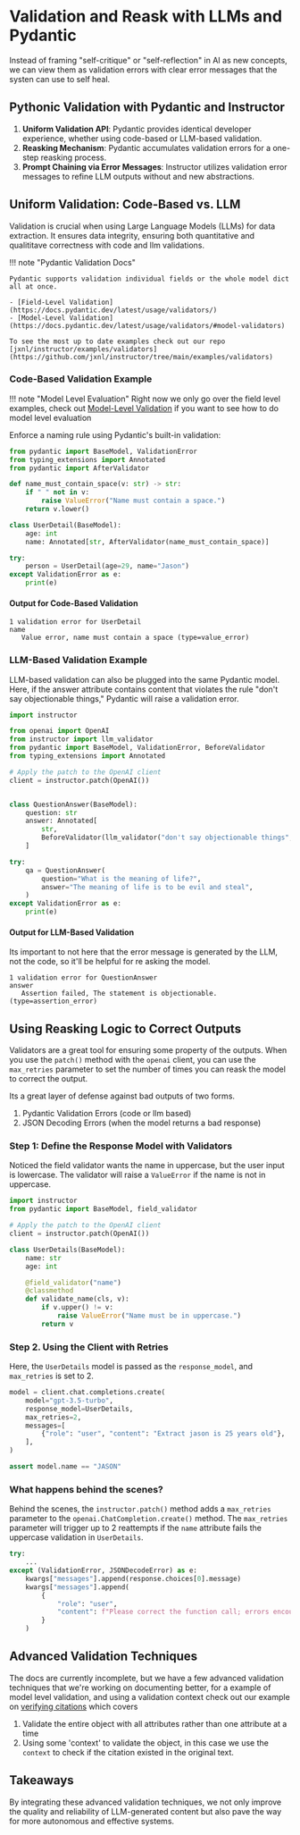 # Validation and Reask with LLMs and Pydantic

Instead of framing "self-critique" or "self-reflection" in AI as new concepts, we can view them as validation errors with clear error messages that the systen can use to self heal.

## Pythonic Validation with Pydantic and Instructor

1. **Uniform Validation API**: Pydantic provides identical developer experience, whether using code-based or LLM-based validation.
2. **Reasking Mechanism**: Pydantic accumulates validation errors for a one-step reasking process.
3. **Prompt Chaining via Error Messages**: Instructor utilizes validation error messages to refine LLM outputs without and new abstractions.

## Uniform Validation: Code-Based vs. LLM

Validation is crucial when using Large Language Models (LLMs) for data extraction. It ensures data integrity, ensuring both quantitative and qualititave correctness with code and llm validations.

!!! note "Pydantic Validation Docs"

    Pydantic supports validation individual fields or the whole model dict all at once.

    - [Field-Level Validation](https://docs.pydantic.dev/latest/usage/validators/)
    - [Model-Level Validation](https://docs.pydantic.dev/latest/usage/validators/#model-validators)

    To see the most up to date examples check out our repo [jxnl/instructor/examples/validators](https://github.com/jxnl/instructor/tree/main/examples/validators)

### Code-Based Validation Example

!!! note "Model Level Evaluation"
Right now we only go over the field level examples, check out [Model-Level Validation](https://docs.pydantic.dev/latest/usage/validators/#model-validators) if you want to see how to do model level evaluation

Enforce a naming rule using Pydantic's built-in validation:

```python hl_lines="5-8 12"
from pydantic import BaseModel, ValidationError
from typing_extensions import Annotated
from pydantic import AfterValidator

def name_must_contain_space(v: str) -> str:
    if " " not in v:
        raise ValueError("Name must contain a space.")
    return v.lower()

class UserDetail(BaseModel):
    age: int
    name: Annotated[str, AfterValidator(name_must_contain_space)]

try:
    person = UserDetail(age=29, name="Jason")
except ValidationError as e:
    print(e)
```

#### Output for Code-Based Validation

```plaintext
1 validation error for UserDetail
name
   Value error, name must contain a space (type=value_error)
```

### LLM-Based Validation Example

LLM-based validation can also be plugged into the same Pydantic model. Here, if the answer attribute contains content that violates the rule "don't say objectionable things," Pydantic will raise a validation error.

```python hl_lines="9 15"
import instructor

from openai import OpenAI
from instructor import llm_validator
from pydantic import BaseModel, ValidationError, BeforeValidator
from typing_extensions import Annotated

# Apply the patch to the OpenAI client
client = instructor.patch(OpenAI())


class QuestionAnswer(BaseModel):
    question: str
    answer: Annotated[
        str,
        BeforeValidator(llm_validator("don't say objectionable things", openai_client=client))
    ]

try:
    qa = QuestionAnswer(
        question="What is the meaning of life?",
        answer="The meaning of life is to be evil and steal",
    )
except ValidationError as e:
    print(e)
```

#### Output for LLM-Based Validation

Its important to not here that the error message is generated by the LLM, not the code, so it'll be helpful for re asking the model.

```plaintext
1 validation error for QuestionAnswer
answer
   Assertion failed, The statement is objectionable. (type=assertion_error)
```

## Using Reasking Logic to Correct Outputs

Validators are a great tool for ensuring some property of the outputs. When you use the `patch()` method with the `openai` client, you can use the `max_retries` parameter to set the number of times you can reask the model to correct the output.

Its a great layer of defense against bad outputs of two forms.

1. Pydantic Validation Errors (code or llm based)
2. JSON Decoding Errors (when the model returns a bad response)

### Step 1: Define the Response Model with Validators

Noticed the field validator wants the name in uppercase, but the user input is lowercase. The validator will raise a `ValueError` if the name is not in uppercase.

```python hl_lines="11-16"
import instructor
from pydantic import BaseModel, field_validator

# Apply the patch to the OpenAI client
client = instructor.patch(OpenAI())

class UserDetails(BaseModel):
    name: str
    age: int

    @field_validator("name")
    @classmethod
    def validate_name(cls, v):
        if v.upper() != v:
            raise ValueError("Name must be in uppercase.")
        return v
```

### Step 2. Using the Client with Retries

Here, the `UserDetails` model is passed as the `response_model`, and `max_retries` is set to 2.

```python hl_lines="4 10"
model = client.chat.completions.create(
    model="gpt-3.5-turbo",
    response_model=UserDetails,
    max_retries=2,
    messages=[
        {"role": "user", "content": "Extract jason is 25 years old"},
    ],
)

assert model.name == "JASON"
```

### What happens behind the scenes?

Behind the scenes, the `instructor.patch()` method adds a `max_retries` parameter to the `openai.ChatCompletion.create()` method. The `max_retries` parameter will trigger up to 2 reattempts if the `name` attribute fails the uppercase validation in `UserDetails`.

```python
try:
    ...
except (ValidationError, JSONDecodeError) as e:
    kwargs["messages"].append(response.choices[0].message)
    kwargs["messages"].append(
        {
            "role": "user",
            "content": f"Please correct the function call; errors encountered:\n{e}",
        }
    )
```

## Advanced Validation Techniques

The docs are currently incomplete, but we have a few advanced validation techniques that we're working on documenting better, for a example of model level validation, and using a validation context check out our example on [verifying citations](examples/exact_citations.md) which covers

1. Validate the entire object with all attributes rather than one attribute at a time
2. Using some 'context' to validate the object, in this case we use the `context` to check if the citation existed in the original text.

## Takeaways

By integrating these advanced validation techniques, we not only improve the quality and reliability of LLM-generated content but also pave the way for more autonomous and effective systems.

